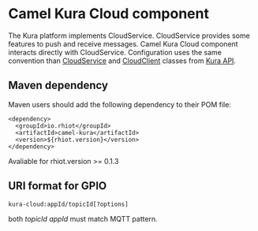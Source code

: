 # Camel Kura Cloud component

The Kura platform implements CloudService. CloudService provides some features to push and receive messages. Camel Kura Cloud component interacts directly with CloudService.
Configuration uses the same convention than [CloudService](http://download.eclipse.org/kura/releases/1.3.0/docs/apidocs/org/eclipse/kura/cloud/CloudService.html) and [CloudClient](http://download.eclipse.org/kura/releases/1.3.0/docs/apidocs/org/eclipse/kura/cloud/CloudClient.html) classes from [Kura API](http://download.eclipse.org/kura/releases/1.3.0/docs/apidocs/).

## Maven dependency

Maven users should add the following dependency to their POM file:

    <dependency>
      <groupId>io.rhiot</groupId>
      <artifactId>camel-kura</artifactId>
      <version>${rhiot.version}</version>
    </dependency>

 Avaliable for rhiot.version >= 0.1.3


## URI format for GPIO

    kura-cloud:appId/topicId[?options]

both *topicId* *appId* must match MQTT pattern.
